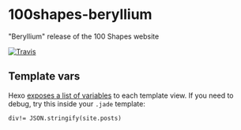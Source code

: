 # 100shapes-beryllium
"Beryllium" release of the 100 Shapes website

[![Travis](https://img.shields.io/travis/rust-lang/rust.svg?style=flat-square)](https://github.com/100Shapes/100shapes-beryllium)

## Template vars

Hexo [exposes a list of variables](https://hexo.io/docs/variables.html) to each template view. If you need to debug, 
try this inside your `.jade` template:

    div!= JSON.stringify(site.posts)